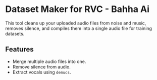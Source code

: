 # Dataset Maker for RVC - Bahha Ai
This tool cleans up your uploaded audio files from noise and music, removes silence, and compiles them into a single audio file for training datasets.

## Features
- Merge multiple audio files into one.
- Remove silence from audio.
- Extract vocals using `demucs`.

